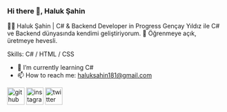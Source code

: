### Hi there 👋, Haluk Şahin
👨‍💻 Haluk Şahin | C# & Backend Developer in Progress
Gençay Yıldız ile C# ve Backend dünyasında kendimi geliştiriyorum.
🚀 Öğrenmeye açık, üretmeye hevesli.

Skills: C# / HTML / CSS

- 🌱 I’m currently learning C# 
- 📫 How to reach me: haluksahin181@gmail.com 


[<img src='https://cdn.jsdelivr.net/npm/simple-icons@3.0.1/icons/github.svg' alt='github' height='40'>](https://github.com/haluksahin1)  [<img src='https://cdn.jsdelivr.net/npm/simple-icons@3.0.1/icons/instagram.svg' alt='instagram' height='40'>](https://www.instagram.com/haluksahinn/)  [<img src='https://cdn.jsdelivr.net/npm/simple-icons@3.0.1/icons/twitter.svg' alt='twitter' height='40'>](https://twitter.com/haluk_sahinn)  

